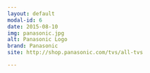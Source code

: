 ```yaml
---
layout: default
modal-id: 6
date: 2015-08-10
img: panasonic.jpg
alt: Panasonic Logo
brand: Panasonic
site: http://shop.panasonic.com/tvs/all-tvs

---
```

